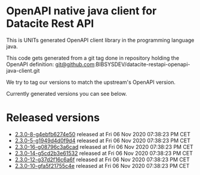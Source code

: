 # OpenAPI native java client for Datacite Rest API 

This is UNITs generated OpenAPI client library in the programming language java.

This code gets generated from a git tag done in repository holding the OpenAPI definition: git@github.com:BIBSYSDEV/datacite-restapi-openapi-java-client.git 

We try to tag our versions to match the upstream's OpenAPI version.

Currently generated versions you can see below.

# Released versions 

* [2.3.0-8-g4ebfb6274e50](https://github.com/BIBSYSDEV/datacite-restapi-openapi-java-client/tree/2.3.0-8-g4ebfb6274e50) released at Fri 06 Nov 2020 07:38:23 PM CET
* [2.3.0-5-g1949d4d0f9d4](https://github.com/BIBSYSDEV/datacite-restapi-openapi-java-client/tree/2.3.0-5-g1949d4d0f9d4) released at Fri 06 Nov 2020 07:38:23 PM CET
* [2.3.0-16-g08796c3a6cad](https://github.com/BIBSYSDEV/datacite-restapi-openapi-java-client/tree/2.3.0-16-g08796c3a6cad) released at Fri 06 Nov 2020 07:38:23 PM CET
* [2.3.0-14-g5cd2b3e61532](https://github.com/BIBSYSDEV/datacite-restapi-openapi-java-client/tree/2.3.0-14-g5cd2b3e61532) released at Fri 06 Nov 2020 07:38:23 PM CET
* [2.3.0-12-g37d2f16c6a6f](https://github.com/BIBSYSDEV/datacite-restapi-openapi-java-client/tree/2.3.0-12-g37d2f16c6a6f) released at Fri 06 Nov 2020 07:38:23 PM CET
* [2.3.0-10-gfa5f21755c4e](https://github.com/BIBSYSDEV/datacite-restapi-openapi-java-client/tree/2.3.0-10-gfa5f21755c4e) released at Fri 06 Nov 2020 07:38:23 PM CET
